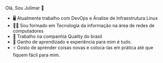 Olá, Sou Julimar 👋

- 🖥 Atualmente trabalho com DevOps e Ánalise de Infraestrutura Linux
- 👨‍🎓 Sou formado em Tecnologia da informação na área de redes de computadores 
- 👜 Trabalho na companhia Quality do brasil
- 💬 Ganho de aprendizado e experiência para mim é tudo.
- ⚡ Gosto de aprender coisas novas e coloca-las em prática até que fiquem fácil para mim.
